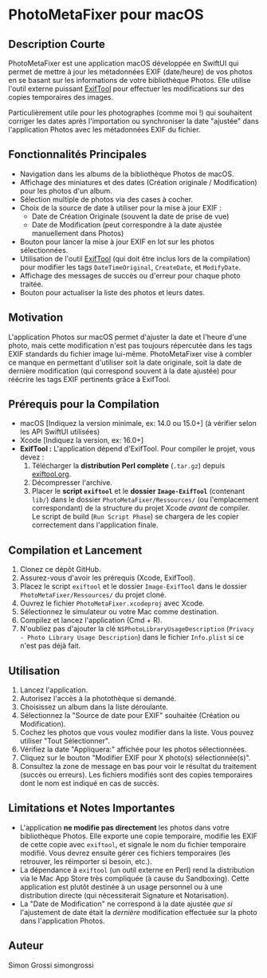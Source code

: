 # PhotoMetaFixer pour macOS

## Description Courte

PhotoMetaFixer est une application macOS développée en SwiftUI qui permet de mettre à jour les métadonnées EXIF (date/heure) de vos photos en se basant sur les informations de votre bibliothèque Photos. Elle utilise l'outil externe puissant [ExifTool](https://exiftool.org/) pour effectuer les modifications sur des copies temporaires des images.

Particulièrement utile pour les photographes (comme moi !) qui souhaitent corriger les dates après l'importation ou synchroniser la date "ajustée" dans l'application Photos avec les métadonnées EXIF du fichier.

## Fonctionnalités Principales

* Navigation dans les albums de la bibliothèque Photos de macOS.
* Affichage des miniatures et des dates (Création originale / Modification) pour les photos d'un album.
* Sélection multiple de photos via des cases à cocher.
* Choix de la source de date à utiliser pour la mise à jour EXIF :
    * Date de Création Originale (souvent la date de prise de vue)
    * Date de Modification (peut correspondre à la date ajustée manuellement dans Photos)
* Bouton pour lancer la mise à jour EXIF en lot sur les photos sélectionnées.
* Utilisation de l'outil [ExifTool](https://exiftool.org/) (qui doit être inclus lors de la compilation) pour modifier les tags `DateTimeOriginal`, `CreateDate`, et `ModifyDate`.
* Affichage des messages de succès ou d'erreur pour chaque photo traitée.
* Bouton pour actualiser la liste des photos et leurs dates.

## Motivation

L'application Photos sur macOS permet d'ajuster la date et l'heure d'une photo, mais cette modification n'est pas toujours répercutée dans les tags EXIF standards du fichier image lui-même. PhotoMetaFixer vise à combler ce manque en permettant d'utiliser soit la date originale, soit la date de dernière modification (qui correspond souvent à la date ajustée) pour réécrire les tags EXIF pertinents grâce à ExifTool.

## Prérequis pour la Compilation

* macOS [Indiquez la version minimale, ex: 14.0 ou 15.0+] (à vérifier selon les API SwiftUI utilisées)
* Xcode [Indiquez la version, ex: 16.0+]
* **ExifTool :** L'application dépend d'ExifTool. Pour compiler le projet, vous devez :
    1.  Télécharger la **distribution Perl complète** (`.tar.gz`) depuis [exiftool.org](https://exiftool.org/).
    2.  Décompresser l'archive.
    3.  Placer le **script `exiftool`** et le **dossier `Image-ExifTool`** (contenant `lib/`) dans le dossier `PhotoMetaFixer/Ressources/` (ou l'emplacement correspondant) de la structure du projet Xcode *avant* de compiler. Le script de build (`Run Script Phase`) se chargera de les copier correctement dans l'application finale.

## Compilation et Lancement

1.  Clonez ce dépôt GitHub.
2.  Assurez-vous d'avoir les prérequis (Xcode, ExifTool).
3.  Placez le script `exiftool` et le dossier `Image-ExifTool` dans le dossier `PhotoMetaFixer/Ressources/` du projet cloné.
4.  Ouvrez le fichier `PhotoMetaFixer.xcodeproj` avec Xcode.
5.  Sélectionnez le simulateur ou votre Mac comme destination.
6.  Compilez et lancez l'application (Cmd + R).
7.  N'oubliez pas d'ajouter la clé `NSPhotoLibraryUsageDescription` (`Privacy - Photo Library Usage Description`) dans le fichier `Info.plist` si ce n'est pas déjà fait.

## Utilisation

1.  Lancez l'application.
2.  Autorisez l'accès à la photothèque si demandé.
3.  Choisissez un album dans la liste déroulante.
4.  Sélectionnez la "Source de date pour EXIF" souhaitée (Création ou Modification).
5.  Cochez les photos que vous voulez modifier dans la liste. Vous pouvez utiliser "Tout Sélectionner".
6.  Vérifiez la date "Appliquera:" affichée pour les photos sélectionnées.
7.  Cliquez sur le bouton "Modifier EXIF pour X photo(s) sélectionnée(s)".
8.  Consultez la zone de message en bas pour voir le résultat du traitement (succès ou erreurs). Les fichiers modifiés sont des copies temporaires dont le nom est indiqué en cas de succès.

## Limitations et Notes Importantes

* L'application **ne modifie pas directement** les photos dans votre bibliothèque Photos. Elle exporte une copie temporaire, modifie les EXIF de cette copie avec `exiftool`, et signale le nom du fichier temporaire modifié. Vous devrez ensuite gérer ces fichiers temporaires (les retrouver, les réimporter si besoin, etc.).
* La dépendance à `exiftool` (un outil externe en Perl) rend la distribution via le Mac App Store très compliquée (à cause du Sandboxing). Cette application est plutôt destinée à un usage personnel ou à une distribution directe (qui nécessiterait Signature et Notarisation).
* La "Date de Modification" ne correspond à la date ajustée *que si* l'ajustement de date était la *dernière* modification effectuée sur la photo dans l'application Photos.


## Auteur
Simon Grossi
simongrossi
